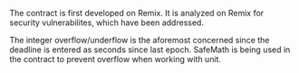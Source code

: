 
The contract is first developed on Remix.  It is analyzed on Remix for security vulnerabilites, which have been addressed. 



The integer overflow/underflow is the aforemost concerned since the deadline is entered as seconds since last epoch. SafeMath is being used in the contract to prevent overflow when working with unit.
